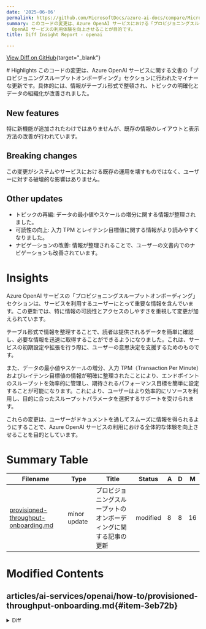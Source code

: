 ```yaml
---
date: '2025-06-06'
permalink: https://github.com/MicrosoftDocs/azure-ai-docs/compare/MicrosoftDocs:c6cc5fa...MicrosoftDocs:e10a743
summary: このコードの変更は、Azure OpenAI サービスにおける「プロビジョニングスループットオンボーディング」セクションに対するマイナーな更新です。情報がテーブル形式に整理され、トピックの明確化と可読性の向上が図られました。新機能は追加されていませんが、既存の情報のレイアウトが改善されています。この変更は破壊的な影響を及ぼさず、ユーザーにとっては情報のアクセスのしやすさとナビゲーションが向上しました。全体として、ユーザーがスムーズに情報を得られるようにし、Azure
  OpenAI サービスの利用体験を向上させることが目的です。
title: Diff Insight Report - openai

---
```


[View Diff on GitHub](https://github.com/MicrosoftDocs/azure-ai-docs/compare/MicrosoftDocs:c6cc5fa...MicrosoftDocs:e10a743){target="_blank"}

<format>
# Highlights
このコードの変更は、Azure OpenAI サービスに関する文書の「プロビジョニングスループットオンボーディング」セクションに行われたマイナーな更新です。具体的には、情報がテーブル形式で整頓され、トピックの明確化とデータの組織化が改善されました。

## New features
特に新機能が追加されたわけではありませんが、既存の情報のレイアウトと表示方法の改善が行われています。

## Breaking changes
この変更がシステムやサービスにおける既存の運用を壊すものではなく、ユーザーに対する破壊的な影響はありません。

## Other updates
- トピックの再編: データの最小値やスケールの増分に関する情報が整理されました。
- 可読性の向上: 入力 TPM とレイテンシ目標値に関する情報がより読みやすくなりました。
- ナビゲーションの改善: 情報が整理されることで、ユーザーの文書内でのナビゲーションも改善されています。

# Insights
Azure OpenAI サービスの「プロビジョニングスループットオンボーディング」セクションは、サービスを利用するユーザーにとって重要な情報を含んでいます。この更新では、特に情報の可読性とアクセスのしやすさを重視して変更が加えられています。

テーブル形式で情報を整理することで、読者は提供されるデータを簡単に確認し、必要な情報を迅速に取得することができるようになりました。これは、サービスの初期設定や拡張を行う際に、ユーザーの意思決定を支援するためのものです。

また、データの最小値やスケールの増分、入力 TPM（Transaction Per Minute）およびレイテンシ目標値の情報が明確に整理されたことにより、エンドポイントのスループットを効率的に管理し、期待されるパフォーマンス目標を簡単に設定することが可能になります。これにより、ユーザーはより効率的にリソースを利用し、目的に合ったスループットパラメータを選択するサポートを受けられます。

これらの変更は、ユーザーがドキュメントを通してスムーズに情報を得られるようにすることで、Azure OpenAI サービスの利用における全体的な体験を向上させることを目的としています。
</format>

# Summary Table
|  Filename  | Type |    Title    | Status | A  | D  | M  |
|------------|------|-------------|--------|----|----|----|
| [provisioned-throughput-onboarding.md](#item-3eb72b) | minor update | プロビジョニングスループットのオンボーディングに関する記事の更新 | modified | 8 | 8 | 16 | 


# Modified Contents
## articles/ai-services/openai/how-to/provisioned-throughput-onboarding.md{#item-3eb72b}

<details>
<summary>Diff</summary>
````diff
@@ -77,14 +77,14 @@ The amount of throughput (measured in tokens per minute or TPM) a deployment get
 
 For example, for `gpt-4.1:2025-04-14`, 1 output token counts as 4 input tokens towards your utilization limit which matches the [pricing](https://azure.microsoft.com/pricing/details/cognitive-services/openai-service/). Older models use a different ratio and for a deeper understanding on how different ratios of input and output tokens impact the throughput your workload needs, see the [Azure AI Foundry PTU quota calculator](https://ai.azure.com/resource/calculator).
 
-|Topic| **o4-mini** | **gpt-4.1** | **gpt-4.1-mini** | **gpt-4.1-nano** | **o3** | **o3-mini** | **o1** | **gpt-4o** | **gpt-4o-mini** |  **DeepSeek-R1** | **DeepSeek-V3-0324** | **MAI-DS-R1** |
-| --- |  --- | --- |  --- |  --- | --- | --- | --- | --- | --- | --- | --- | --- |
-|Global & data zone provisioned minimum deployment| 15 | 15|15| 15 | 15 |15|15|15|15| 100|100|100|
-|Global & data zone provisioned scale increment| 5 | 5|5| 5 | 5 |5|5|5|5|  100|100|100|
-|Regional provisioned minimum deployment|25| 50|25| 25 |50 | 25|25|50|25| NA|NA|NA|
-|Regional provisioned scale increment|25| 50|25| 25 | 50 | 25|50|50|25|NA|NA|NA|
-|Input TPM per PTU|5,400 | 3,000|14,900| 59,400 | 600 | 2,500|230|2,500|37,000|4,000|4,000|4,000|
-|Latency Target Value| 66 Tokens Per Second | 40 Tokens Per Second|50 Tokens Per Second| 60 Tokens Per Second | 40 Tokens Per Second | 66 Tokens Per Second |25 Tokens Per Second|25 Tokens Per Second|33 Tokens Per Second|50 Tokens Per Second|50 Tokens Per Second|50 Tokens Per Second|
+|Topic| **o4-mini** | **gpt-4.1** | **gpt-4.1-mini** | **gpt-4.1-nano** | **o3** | **o3-mini** | **o1** | **gpt-4o** | **gpt-4o-mini** |  **DeepSeek-R1** | **DeepSeek-V3-0324** |
+| --- |  --- | --- |  --- |  --- | --- | --- | --- | --- | --- | --- | --- |
+|Global & data zone provisioned minimum deployment| 15 | 15|15| 15 | 15 |15|15|15|15| 100|100|
+|Global & data zone provisioned scale increment| 5 | 5|5| 5 | 5 |5|5|5|5|  100|100|
+|Regional provisioned minimum deployment|25| 50|25| 25 |50 | 25|25|50|25| NA|NA|
+|Regional provisioned scale increment|25| 50|25| 25 | 50 | 25|50|50|25|NA|NA|
+|Input TPM per PTU|5,400 | 3,000|14,900| 59,400 | 600 | 2,500|230|2,500|37,000|4,000|4,000|
+|Latency Target Value| 66 Tokens Per Second | 40 Tokens Per Second|50 Tokens Per Second| 60 Tokens Per Second | 40 Tokens Per Second | 66 Tokens Per Second |25 Tokens Per Second|25 Tokens Per Second|33 Tokens Per Second|50 Tokens Per Second|50 Tokens Per Second|
 
 
 For a full list, see the [Azure AI Foundry calculator](https://ai.azure.com/resource/calculator).
````
</details>

### Summary

```json
{
    "modification_type": "minor update",
    "modification_title": "プロビジョニングスループットのオンボーディングに関する記事の更新"
}
```

### Explanation
この変更は、Azure OpenAI サービスに関する文書の一部を更新しています。具体的には、「プロビジョニングスループットオンボーディング」に関するセクションにおいて、テーブル形式でのデータの表示が修正され、情報の整頓が行われました。

主な変更点としては、トピック、グローバルおよび地域別の展開に関する最小値やスケールの増分、入力 TPM とレイテンシ目標値などが含まれています。また、改訂により、明確なカラム構造が強調され、情報の可読性が向上しています。8行の追加と削除を伴う変更が行われており、合計で16の変更が加えられました。これは、ユーザーにとっての理解を助けるための改善を意図したものであり、全体のナビゲーションと情報取得を容易にしています。


